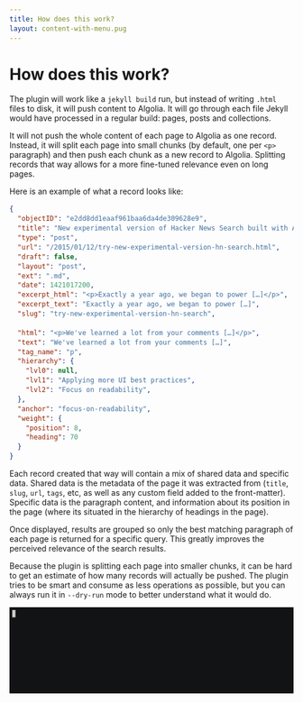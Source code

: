```yaml
---
title: How does this work?
layout: content-with-menu.pug
---
```


# How does this work?

The plugin will work like a `jekyll build` run, but instead of writing `.html`
files to disk, it will push content to Algolia. It will go through each file
Jekyll would have processed in a regular build: pages, posts and collections.

It will not push the whole content of each page to Algolia as one record.
Instead, it will split each page into small chunks (by default, one per
`<p>` paragraph) and then push each chunk as a new record to Algolia. Splitting
records that way allows for a more fine-tuned relevance even on long pages.

Here is an example of what a record looks like:

```json
{
  "objectID": "e2dd8dd1eaaf961baa6da4de309628e9",
  "title": "New experimental version of Hacker News Search built with Algolia",
  "type": "post",
  "url": "/2015/01/12/try-new-experimental-version-hn-search.html",
  "draft": false,
  "layout": "post",
  "ext": ".md",
  "date": 1421017200,
  "excerpt_html": "<p>Exactly a year ago, we began to power […]</p>",
  "excerpt_text": "Exactly a year ago, we began to power […]",
  "slug": "try-new-experimental-version-hn-search",

  "html": "<p>We've learned a lot from your comments […]</p>",
  "text": "We've learned a lot from your comments […]",
  "tag_name": "p",
  "hierarchy": {
    "lvl0": null,
    "lvl1": "Applying more UI best practices",
    "lvl2": "Focus on readability",
  },
  "anchor": "focus-on-readability",
  "weight": {
    "position": 8,
    "heading": 70
  }
}
```

Each record created that way will contain a mix of shared data and specific
data. Shared data is the metadata of the page it was extracted from (`title`,
`slug`, `url`, `tags`, etc, as well as any custom field added to the
front-matter). Specific data is the paragraph content, and information
about its position in the page (where its situated in the hierarchy of headings
in the page).

Once displayed, results are grouped so only the best matching paragraph of each
page is returned for a specific query. This greatly improves the perceived
relevance of the search results.

Because the plugin is splitting each page into smaller chunks, it can be hard to get
an estimate of how many records will actually be pushed. The plugin tries to be
smart and consume as less operations as possible, but you can always run it in
`--dry-run` mode to better understand what it would do.

![jekyll algolia dry run example][1]

[1]: ./assets/images/dry-run.gif

